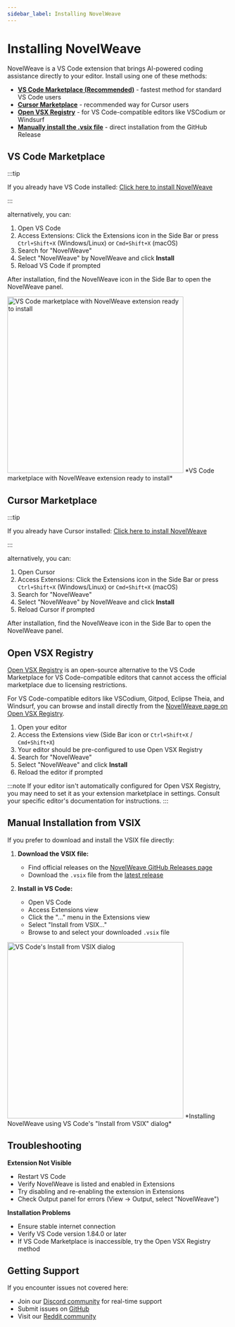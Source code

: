 ```yaml
---
sidebar_label: Installing NovelWeave
---
```


# Installing NovelWeave

NovelWeave is a VS Code extension that brings AI-powered coding assistance directly to your editor. Install using one of these methods:

- [**VS Code Marketplace (Recommended)**](#vs-code-marketplace) - fastest method for standard VS Code users
- [**Cursor Marketplace**](#cursor-marketplace) - recommended way for Cursor users
- [**Open VSX Registry**](#open-vsx-registry) - for VS Code-compatible editors like VSCodium or Windsurf
- [**Manually install the .vsix file**](#manual-installation-from-vsix) - direct installation from the GitHub Release

## VS Code Marketplace

:::tip

If you already have VS Code installed: [Click here to install NovelWeave](vscode:extension/novelweave.NovelWeave-Code)

:::

alternatively, you can:

1. Open VS Code
2. Access Extensions: Click the Extensions icon in the Side Bar or press `Ctrl+Shift+X` (Windows/Linux) or `Cmd+Shift+X` (macOS)
3. Search for "NovelWeave"
4. Select "NovelWeave" by NovelWeave and click **Install**
5. Reload VS Code if prompted

After installation, find the NovelWeave icon in the Side Bar to open the NovelWeave panel.

<img src="/docs/img/installing/installing.png" alt="VS Code marketplace with NovelWeave extension ready to install" width="400" />
*VS Code marketplace with NovelWeave extension ready to install*

## Cursor Marketplace

:::tip

If you already have Cursor installed: [Click here to install NovelWeave](cursor:extension/novelweave.NovelWeave-Code)

:::

alternatively, you can:

1. Open Cursor
2. Access Extensions: Click the Extensions icon in the Side Bar or press `Ctrl+Shift+X` (Windows/Linux) or `Cmd+Shift+X` (macOS)
3. Search for "NovelWeave"
4. Select "NovelWeave" by NovelWeave and click **Install**
5. Reload Cursor if prompted

After installation, find the NovelWeave icon in the Side Bar to open the NovelWeave panel.

## Open VSX Registry

[Open VSX Registry](https://open-vsx.org/) is an open-source alternative to the VS Code Marketplace for VS Code-compatible editors that cannot access the official marketplace due to licensing restrictions.

For VS Code-compatible editors like VSCodium, Gitpod, Eclipse Theia, and Windsurf, you can browse and install directly from the [NovelWeave page on Open VSX Registry](https://open-vsx.org/extension/novelweave/NovelWeave-Code).

1. Open your editor
2. Access the Extensions view (Side Bar icon or `Ctrl+Shift+X` / `Cmd+Shift+X`)
3. Your editor should be pre-configured to use Open VSX Registry
4. Search for "NovelWeave"
5. Select "NovelWeave" and click **Install**
6. Reload the editor if prompted

:::note
If your editor isn't automatically configured for Open VSX Registry, you may need to set it as your extension marketplace in settings. Consult your specific editor's documentation for instructions.
:::

## Manual Installation from VSIX

If you prefer to download and install the VSIX file directly:

1. **Download the VSIX file:**
    - Find official releases on the [NovelWeave GitHub Releases page](https://github.com/NovelWeave-Org/novelweave/releases)
    - Download the `.vsix` file from the [latest release](https://github.com/NovelWeave-Org/novelweave/releases/latest)

2. **Install in VS Code:**
    - Open VS Code
    - Access Extensions view
    - Click the "..." menu in the Extensions view
    - Select "Install from VSIX..."
    - Browse to and select your downloaded `.vsix` file

<img src="/docs/img/installing/installing-2.png" alt="VS Code's Install from VSIX dialog" width="400" />
*Installing NovelWeave using VS Code's "Install from VSIX" dialog*

## Troubleshooting

**Extension Not Visible**

- Restart VS Code
- Verify NovelWeave is listed and enabled in Extensions
- Try disabling and re-enabling the extension in Extensions
- Check Output panel for errors (View → Output, select "NovelWeave")

**Installation Problems**

- Ensure stable internet connection
- Verify VS Code version 1.84.0 or later
- If VS Code Marketplace is inaccessible, try the Open VSX Registry method

## Getting Support

If you encounter issues not covered here:

- Join our [Discord community](https://novelweave.ai/discord) for real-time support
- Submit issues on [GitHub](https://github.com/NovelWeave-Org/novelweave/issues)
- Visit our [Reddit community](https://www.reddit.com/r/NovelWeave)
